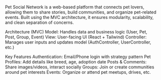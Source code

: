 Pet Social Network is a web-based platform that connects pet lovers, allowing them to share stories, build communities, and organize pet-related events. Built using the MVC architecture, it ensures modularity, scalability, and clean separation of concerns.

Architecture (MVC)
Model: Handles data and business logic (User, Pet, Post, Group, Event)
View: User-facing UI (React + Tailwind)
Controller: Manages user inputs and updates model (AuthController, UserController, etc.)

Key Features
Authentication: Email/Phone login with strategy pattern
Pet Profiles: Add details like breed, age, adoption date
Posts & Comments: Share images/videos, interact socially
Groups: Join or create communities around pet interests
Events: Organize or attend pet meetups, drives, etc.

